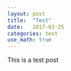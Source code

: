 ```yaml
---
layout: post
title:  "Test"
date:   2017-03-25
categories: test
use_math: true
---
```

This is a test post
